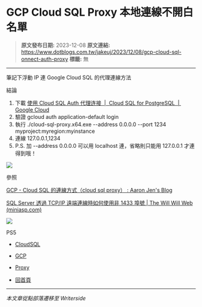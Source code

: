 # GCP Cloud SQL Proxy 本地連線不開白名單

> **原文發布日期:** 2023-12-08
> **原文連結:** https://www.dotblogs.com.tw/jakeuj/2023/12/08/gcp-cloud-sql-onnect-auth-proxy
> **標籤:** 無

---

筆記下浮動 IP 連 Google Cloud SQL 的代理連線方法

結論

1. 下載 [使用 Cloud SQL Auth 代理连接  |  Cloud SQL for PostgreSQL  |  Google Cloud](https://cloud.google.com/sql/docs/postgres/connect-auth-proxy?hl=zh-cn#install)
2. 驗證 gcloud auth application-default login
3. 執行 ./cloud-sql-proxy.x64.exe --address 0.0.0.0 --port 1234 myproject:myregion:myinstance
4. 連線 127.0.0.1,1234
5. P.S. 加 --address 0.0.0.0 可以用 localhost 連，省略則只能用 127.0.0.1 才連得到哦！

![](https://dotblogsfile.blob.core.windows.net/user/小小朱/bb1646dd-8343-445e-9fef-85e6c4a30d32/1702017271.png.png)

參照

[GCP - Cloud SQL 的連線方式（cloud sql proxy） : Aaron Jen's Blog](https://aaronjen.github.io/2020-08-25-cloud_sql/)

[SQL Server 透過 TCP/IP 遠端連線時如何使用非 1433 埠號 | The Will Will Web (miniasp.com)](https://blog.miniasp.com/post/2009/03/29/How-to-connect-to-SQL-Server-using-non-default-1433-port)

![](https://card.psnprofiles.com/1/jakeuj.png)

PS5

* [CloudSQL](/jakeuj/Tags?qq=CloudSQL)
* [GCP](/jakeuj/Tags?qq=GCP)
* [Proxy](/jakeuj/Tags?qq=Proxy)

* [回首頁](/jakeuj)

---

*本文章從點部落遷移至 Writerside*

